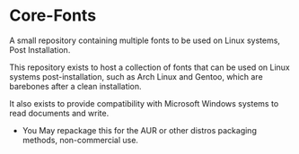 # Core-Fonts
A small repository containing multiple fonts to be used on Linux systems, Post Installation.




This repository exists to host a collection of fonts that can be used on Linux systems post-installation, such as Arch Linux and Gentoo, which are barebones after a clean installation.



It also exists to provide compatibility with Microsoft Windows systems to read documents and write.


* You May repackage this for the AUR or other distros packaging methods, non-commercial use.
